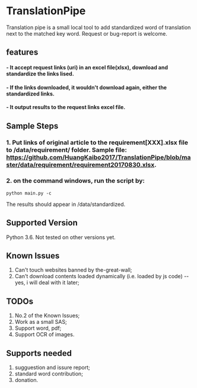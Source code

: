 # TranslationPipe
Translation pipe is a small local tool to add standardized word of translation next to the matched key word. Request or bug-report is welcome.

## features
#### - It accept request links (uri) in an excel file(xlsx), download and standardize the links lised.
#### - If the links downloaded, it wouldn't download again, either the standardized links.
#### - It output results to the request links excel file.



## Sample Steps
### 1. Put links of original article to the requirement[XXX].xlsx file to <project root>/data/requirement/ folder. Sample file: https://github.com/HuangKaibo2017/TranslationPipe/blob/master/data/requirement/requirement20170830.xlsx.
### 2. on the command windows, run the script by:
```
python main.py -c
```
The results should appear in <project root>/data/standardized.

## Supported Version
Python 3.6. Not tested on other versions yet.

## Known Issues
1. Can't touch websites banned by the-great-wall;
2. Can't download contents loaded dynamically (i.e. loaded by js code) -- yes, i will deal with it later;

## TODOs
1. No.2 of the Known Issues;
2. Work as a small SAS;
3. Support word, pdf;
4. Support OCR of images.

## Supports needed
1. sugguestion and issure report;
2. standard word contribution;
3. donation.
